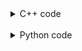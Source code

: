 <details><summary>C++ code</summary>

Runtime: `0 ms`, faster than `100.00%`.<br>
Memory Usage: `6.6 MB`, less than `81.49%`.<br>

![](https://github.com/archishmanghos/code-images/blob/master/Leetcode/433.png)

</details>

<br>

<details><summary>Python code</summary>

Runtime: `30 ms`, faster than `94.97%`.<br>
Memory Usage: `13.9 MB`, less than `86.98%`.<br>

![](https://github.com/archishmanghos/code-images/blob/master/Leetcode/433-py.png)

</details>